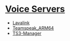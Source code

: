 # [Voice Servers](/voice_servers)

* [Lavalink](/lavalink)
* [Teamspeak_ARM64](/teamspeak_ARM64)
* [TS3-Manager](/ts3_manager)
